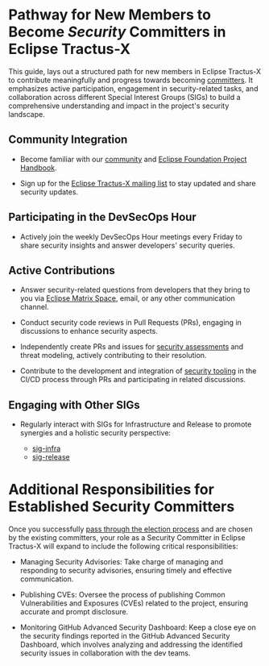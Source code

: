 # Pathway for New Members to Become _Security_ Committers in Eclipse Tractus-X

This guide, lays out a structured path for new members in Eclipse Tractus-X to contribute meaningfully and progress towards becoming [committers](https://www.eclipse.org/projects/handbook/#roles-cm). It emphasizes active participation, engagement in security-related tasks, and collaboration across different Special Interest Groups (SIGs) to build a comprehensive understanding and impact in the project's security landscape.

## Community Integration

- Become familiar with our [community](https://eclipse-tractusx.github.io/docs/developer) and [Eclipse Foundation Project Handbook](https://www.eclipse.org/projects/handbook/).

- Sign up for the [Eclipse Tractus-X mailing list](https://eclipse-tractusx.github.io/docs/oss/how-to-contribute/#dev-mailinglist) to stay updated and share security updates.

## Participating in the DevSecOps Hour

- Actively join the weekly DevSecOps Hour meetings every Friday to share security insights and answer developers' security queries.

## Active Contributions

- Answer security-related questions from developers that they bring to you via [Eclipse Matrix Space](https://matrix.to/#/#automotive.tractusx:matrix.eclipse.org), email, or any other communication channel.

- Conduct security code reviews in Pull Requests (PRs), engaging in discussions to enhance security aspects.

- Independently create PRs and issues for [security assessments](https://github.com/eclipse-tractusx/sig-security/blob/main/security-assessment.md) and threat modeling, actively contributing to their resolution.

- Contribute to the development and integration of [security tooling](https://github.com/eclipse-tractusx/sig-security/blob/main/security-tooling.md) in the CI/CD process through PRs and participating in related discussions.

## Engaging with Other SIGs

- Regularly interact with SIGs for Infrastructure and Release to promote synergies and a holistic security perspective:

  - [sig-infra](https://github.com/eclipse-tractusx/sig-infra)
  - [sig-release](https://github.com/eclipse-tractusx/sig-release)

<!--
## Potential SIG-Security Meetings

[Reserved for future dedicated SIG-Security meetings]
-->

# Additional Responsibilities for Established Security Committers

Once you successfully [pass through the election process](https://www.eclipse.org/projects/handbook/#elections-committer) and are chosen by the existing committers, your role as a Security Committer in Eclipse Tractus-X will expand to include the following critical responsibilities:

- Managing Security Advisories: Take charge of managing and responding to security advisories, ensuring timely and effective communication.

- Publishing CVEs: Oversee the process of publishing Common Vulnerabilities and Exposures (CVEs) related to the project, ensuring accurate and prompt disclosure.

- Monitoring GitHub Advanced Security Dashboard: Keep a close eye on the security findings reported in the GitHub Advanced Security Dashboard, which involves analyzing and addressing the identified security issues in collaboration with the dev teams.
